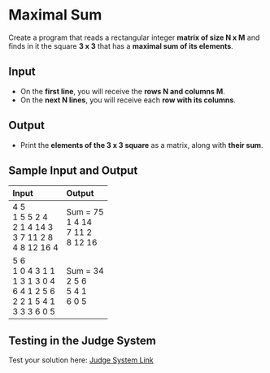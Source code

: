 # Maximal Sum

Create a program that reads a rectangular integer **matrix of size N x M** and finds in it the square **3 x 3** that has a **maximal sum of its elements**.

## Input

-	On the **first line**, you will receive the **rows N and columns M**.
-	On the **next N lines**, you will receive each **row with its columns**.

## Output

-	Print the **elements of the 3 x 3 square** as a matrix, along with **their sum**.

## Sample Input and Output  
    
| **Input** | **Output** |  
| :--- | :--- | 
| 4 5<br> 1 5 5 2 4<br> 2 1 4 14 3<br> 3 7 11 2 8<br> 4 8 12 16 4 | Sum = 75<br> 1 4 14<br> 7 11 2<br> 8 12 16 |
| 5 6<br> 1 0 4 3 1 1<br> 1 3 1 3 0 4<br> 6 4 1 2 5 6<br> 2 2 1 5 4 1<br> 3 3 3 6 0 5 | Sum = 34<br> 2 5 6<br> 5 4 1<br> 6 0 5 |

## Testing in the Judge System  
    
Test your solution here: [Judge System Link](https://judge.softuni.org/Contests/Compete/Index/1455#2)
